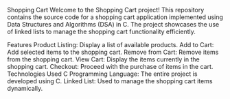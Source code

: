 Shopping Cart
Welcome to the Shopping Cart project! This repository contains the source code for a shopping cart application implemented using Data Structures and Algorithms (DSA) in C. The project showcases the use of linked lists to manage the shopping cart functionality efficiently.

Features
Product Listing: Display a list of available products.
Add to Cart: Add selected items to the shopping cart.
Remove from Cart: Remove items from the shopping cart.
View Cart: Display the items currently in the shopping cart.
Checkout: Proceed with the purchase of items in the cart.
Technologies Used
C Programming Language: The entire project is developed using C.
Linked List: Used to manage the shopping cart items dynamically.
